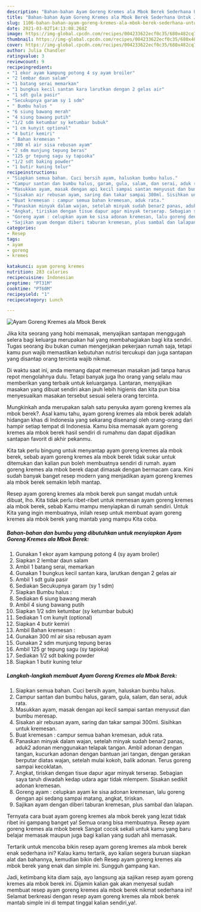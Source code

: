 ```yaml
---
description: "Bahan-bahan Ayam Goreng Kremes ala Mbok Berek Sederhana Untuk Jualan"
title: "Bahan-bahan Ayam Goreng Kremes ala Mbok Berek Sederhana Untuk Jualan"
slug: 1106-bahan-bahan-ayam-goreng-kremes-ala-mbok-berek-sederhana-untuk-jualan
date: 2021-03-02T14:13:08.268Z
image: https://img-global.cpcdn.com/recipes/004233622ecf0c35/680x482cq70/ayam-goreng-kremes-ala-mbok-berek-foto-resep-utama.jpg
thumbnail: https://img-global.cpcdn.com/recipes/004233622ecf0c35/680x482cq70/ayam-goreng-kremes-ala-mbok-berek-foto-resep-utama.jpg
cover: https://img-global.cpcdn.com/recipes/004233622ecf0c35/680x482cq70/ayam-goreng-kremes-ala-mbok-berek-foto-resep-utama.jpg
author: Julia Chandler
ratingvalue: 3
reviewcount: 9
recipeingredient:
- "1 ekor ayam kampung potong 4 sy ayam broiler"
- "2 lembar daun salam"
- "1 batang serai memarkan"
- "1 bungkus kecil santan kara larutkan dengan 2 gelas air"
- "1 sdt gula pasir"
- "Secukupnya garam sy 1 sdm"
- " Bumbu halus "
- "6 siung bawang merah"
- "4 siung bawang putih"
- "1/2 sdm ketumbar sy ketumbar bubuk"
- "1 cm kunyit optional"
- "4 butir kemiri"
- " Bahan kremesan "
- "300 ml air sisa rebusan ayam"
- "2 sdm munjung tepung beras"
- "125 gr tepung sagu sy tapioka"
- "1/2 sdt baking powder"
- "1 butir kuning telur"
recipeinstructions:
- "Siapkan semua bahan. Cuci bersih ayam, haluskan bumbu halus."
- "Campur santan dan bumbu halus, garam, gula, salam, dan serai, aduk rata."
- "Masukkan ayam, masak dengan api kecil sampai santan menyusut dan bumbu meresap."
- "Sisakan air rebusan ayam, saring dan takar sampai 300ml. Sisihkan untuk kremesan."
- "Buat kremesan : campur semua bahan kremesan, aduk rata."
- "Panaskan minyak dalam wajan, setelah minyak sudah benar2 panas, aduk2 adonan menggunakan telapak tangan. Ambil adonan dengan tangan, kucurkan adonan dengan bantuan jari tangan, dengan gerakan berputar diatas wajan, setelah mulai kokoh, balik adonan. Terus goreng sampai kecoklatan."
- "Angkat, tiriskan dengan tisue dapur agar minyak terserap. Sebagian saya taruh diwadah kedap udara agar tidak mlempem. Sisakan sedikit adonan kremesan."
- "Goreng ayam : celupkan ayam ke sisa adonan kremesan, lalu goreng dengan api sedang sampai matang, angkat, tiriskan."
- "Sajikan ayam dengan diberi taburan kremesan, plus sambal dan lalapan."
categories:
- Resep
tags:
- ayam
- goreng
- kremes

katakunci: ayam goreng kremes 
nutrition: 283 calories
recipecuisine: Indonesian
preptime: "PT31M"
cooktime: "PT60M"
recipeyield: "1"
recipecategory: Lunch

---
```



![Ayam Goreng Kremes ala Mbok Berek](https://img-global.cpcdn.com/recipes/004233622ecf0c35/680x482cq70/ayam-goreng-kremes-ala-mbok-berek-foto-resep-utama.jpg)

Jika kita seorang yang hobi memasak, menyajikan santapan menggugah selera bagi keluarga merupakan hal yang membahagiakan bagi kita sendiri. Tugas seorang ibu bukan cuman mengerjakan pekerjaan rumah saja, tetapi kamu pun wajib memastikan kebutuhan nutrisi tercukupi dan juga santapan yang disantap orang tercinta wajib nikmat.

Di waktu  saat ini, anda memang dapat memesan masakan jadi tanpa harus repot mengolahnya dulu. Tetapi banyak juga lho orang yang selalu mau memberikan yang terbaik untuk keluarganya. Lantaran, menyajikan masakan yang dibuat sendiri akan jauh lebih higienis dan kita pun bisa menyesuaikan masakan tersebut sesuai selera orang tercinta. 



Mungkinkah anda merupakan salah satu penyuka ayam goreng kremes ala mbok berek?. Asal kamu tahu, ayam goreng kremes ala mbok berek adalah hidangan khas di Indonesia yang sekarang disenangi oleh orang-orang dari hampir setiap tempat di Indonesia. Kamu bisa memasak ayam goreng kremes ala mbok berek hasil sendiri di rumahmu dan dapat dijadikan santapan favorit di akhir pekanmu.

Kita tak perlu bingung untuk menyantap ayam goreng kremes ala mbok berek, sebab ayam goreng kremes ala mbok berek tidak sukar untuk ditemukan dan kalian pun boleh membuatnya sendiri di rumah. ayam goreng kremes ala mbok berek dapat dimasak dengan bermacam cara. Kini sudah banyak banget resep modern yang menjadikan ayam goreng kremes ala mbok berek semakin lebih mantap.

Resep ayam goreng kremes ala mbok berek pun sangat mudah untuk dibuat, lho. Kita tidak perlu ribet-ribet untuk memesan ayam goreng kremes ala mbok berek, sebab Kamu mampu menyiapkan di rumah sendiri. Untuk Kita yang ingin membuatnya, inilah resep untuk membuat ayam goreng kremes ala mbok berek yang mantab yang mampu Kita coba.

<!--inarticleads1-->

##### Bahan-bahan dan bumbu yang dibutuhkan untuk menyiapkan Ayam Goreng Kremes ala Mbok Berek:

1. Gunakan 1 ekor ayam kampung potong 4 (sy ayam broiler)
1. Siapkan 2 lembar daun salam
1. Ambil 1 batang serai, memarkan
1. Gunakan 1 bungkus kecil santan kara, larutkan dengan 2 gelas air
1. Ambil 1 sdt gula pasir
1. Sediakan Secukupnya garam (sy 1 sdm)
1. Siapkan  Bumbu halus :
1. Sediakan 6 siung bawang merah
1. Ambil 4 siung bawang putih
1. Siapkan 1/2 sdm ketumbar (sy ketumbar bubuk)
1. Sediakan 1 cm kunyit (optional)
1. Siapkan 4 butir kemiri
1. Ambil  Bahan kremesan :
1. Gunakan 300 ml air sisa rebusan ayam
1. Gunakan 2 sdm munjung tepung beras
1. Ambil 125 gr tepung sagu (sy tapioka)
1. Sediakan 1/2 sdt baking powder
1. Siapkan 1 butir kuning telur




<!--inarticleads2-->

##### Langkah-langkah membuat Ayam Goreng Kremes ala Mbok Berek:

1. Siapkan semua bahan. Cuci bersih ayam, haluskan bumbu halus.
1. Campur santan dan bumbu halus, garam, gula, salam, dan serai, aduk rata.
1. Masukkan ayam, masak dengan api kecil sampai santan menyusut dan bumbu meresap.
1. Sisakan air rebusan ayam, saring dan takar sampai 300ml. Sisihkan untuk kremesan.
1. Buat kremesan : campur semua bahan kremesan, aduk rata.
1. Panaskan minyak dalam wajan, setelah minyak sudah benar2 panas, aduk2 adonan menggunakan telapak tangan. Ambil adonan dengan tangan, kucurkan adonan dengan bantuan jari tangan, dengan gerakan berputar diatas wajan, setelah mulai kokoh, balik adonan. Terus goreng sampai kecoklatan.
1. Angkat, tiriskan dengan tisue dapur agar minyak terserap. Sebagian saya taruh diwadah kedap udara agar tidak mlempem. Sisakan sedikit adonan kremesan.
1. Goreng ayam : celupkan ayam ke sisa adonan kremesan, lalu goreng dengan api sedang sampai matang, angkat, tiriskan.
1. Sajikan ayam dengan diberi taburan kremesan, plus sambal dan lalapan.




Ternyata cara buat ayam goreng kremes ala mbok berek yang lezat tidak ribet ini gampang banget ya! Semua orang bisa membuatnya. Resep ayam goreng kremes ala mbok berek Sangat cocok sekali untuk kamu yang baru belajar memasak maupun juga bagi kalian yang sudah ahli memasak.

Tertarik untuk mencoba bikin resep ayam goreng kremes ala mbok berek enak sederhana ini? Kalau kamu tertarik, ayo kalian segera buruan siapkan alat dan bahannya, kemudian bikin deh Resep ayam goreng kremes ala mbok berek yang enak dan simple ini. Sungguh gampang kan. 

Jadi, ketimbang kita diam saja, ayo langsung aja sajikan resep ayam goreng kremes ala mbok berek ini. Dijamin kalian gak akan menyesal sudah membuat resep ayam goreng kremes ala mbok berek nikmat sederhana ini! Selamat berkreasi dengan resep ayam goreng kremes ala mbok berek mantab simple ini di tempat tinggal kalian sendiri,ya!.

